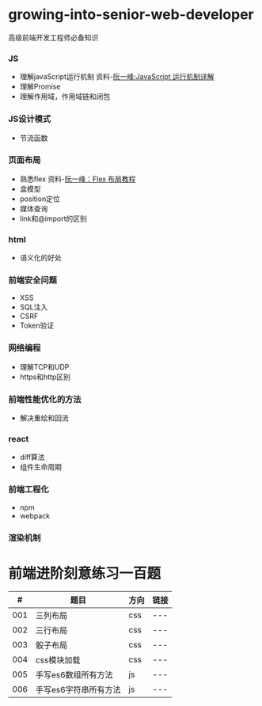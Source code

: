 # growing-into-senior-web-developer
高级前端开发工程师必备知识

### JS
- 理解javaScript运行机制 资料-[阮一峰:JavaScript 运行机制详解](http://www.ruanyifeng.com/blog/2014/10/event-loop.html)
- 理解Promise
- 理解作用域，作用域链和闭包

### JS设计模式
- 节流函数

### 页面布局
- 熟悉flex 资料-[阮一峰：Flex 布局教程](http://www.ruanyifeng.com/blog/2014/10/event-loop.html)
- 盒模型
- position定位
- 媒体查询
- link和@import的区别

### html
- 语义化的好处

### 前端安全问题
- XSS
- SQL注入
- CSRF
- Token验证

### 网络编程
- 理解TCP和UDP
- https和http区别

### 前端性能优化的方法
- 解决重绘和回流

### react
- diff算法
- 组件生命周期

### 前端工程化
- npm
- webpack

### 渲染机制

# 前端进阶刻意练习一百题
|#|题目|方向|链接|
|-|-|-|-|
|001|三列布局|css|---|
|002|三行布局|css|---|
|003|骰子布局|css|---|
|004|css模块加载|css|---|
|005|手写es6数组所有方法|js|---|
|006|手写es6字符串所有方法|js|---|
 


